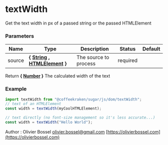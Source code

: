# textWidth

Get the text width in px of a passed string or the passed HTMLElement

### Parameters

| Name   | Type                                                                                                                                                                              | Description           | Status   | Default |
| ------ | --------------------------------------------------------------------------------------------------------------------------------------------------------------------------------- | --------------------- | -------- | ------- |
| source | **{ [String](https://developer.mozilla.org/fr/docs/Web/JavaScript/Reference/Objets_globaux/String) , [HTMLElement](https://developer.mozilla.org/fr/docs/Web/API/HTMLElement) }** | The source to process | required |

Return **{ [Number](https://developer.mozilla.org/fr/docs/Web/JavaScript/Reference/Objets_globaux/Number) }** The calculated width of the text

### Example

```js
import textWidth from "@coffeekraken/sugar/js/dom/textWidth";
// text of an HTMLElement
const width = textWidth(myCoolHTMLElement);

// text directly (no font-size management so it's less accurate...)
const width = textWidth("Hello World");
```

Author : Olivier Bossel [olivier.bossel@gmail.com](mailto:olivier.bossel@gmail.com) [https://olivierbossel.com](https://olivierbossel.com)
